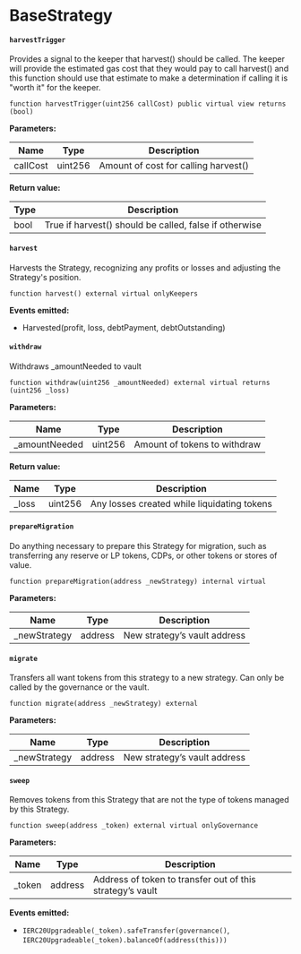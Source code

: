 # BaseStrategy

#### **`harvestTrigger`**	

Provides a signal to the keeper that harvest() should be called. The keeper will provide the estimated gas cost that they would pay to call harvest() and this function should use that estimate to make a determination if calling it is "worth it" for the keeper.

```
function harvestTrigger(uint256 callCost) public virtual view returns (bool)
```

**Parameters:**

| Name     | Type    | Description                          |
|----------|---------|--------------------------------------|
| callCost | uint256 | Amount of cost for calling harvest() |

**Return value:**

| Type | Description                                            |
|------|--------------------------------------------------------|
| bool | True if harvest() should be called, false if otherwise |

#### **`harvest`**	

Harvests the Strategy, recognizing any profits or losses and adjusting the Strategy's position.

```
function harvest() external virtual onlyKeepers
```

**Events emitted:**
- Harvested(profit, loss, debtPayment, debtOutstanding)

#### **`withdraw`**

Withdraws _amountNeeded to vault

```
function withdraw(uint256 _amountNeeded) external virtual returns (uint256 _loss)
```

**Parameters:**

| Name          | Type    | Description                  |
|---------------|---------|------------------------------|
| _amountNeeded | uint256 | Amount of tokens to withdraw |

**Return value:**

| Name  | Type    | Description                                 |
|-------|---------|---------------------------------------------|
| _loss | uint256 | Any losses created while liquidating tokens |

#### **`prepareMigration`**

Do anything necessary to prepare this Strategy for migration, such as transferring any reserve or LP tokens, CDPs, or other tokens or stores of value.

```
function prepareMigration(address _newStrategy) internal virtual
```

**Parameters:**

| Name         | Type    | Description                  |
|--------------|---------|------------------------------|
| _newStrategy | address | New strategy’s vault address |

#### **`migrate`**

Transfers all want tokens from this strategy to a new strategy. Can only be called by the governance or the vault.

```
function migrate(address _newStrategy) external
```

**Parameters:**

| Name         | Type    | Description                  |
|--------------|---------|------------------------------|
| _newStrategy | address | New strategy’s vault address |

#### **`sweep`**	

Removes tokens from this Strategy that are not the type of tokens managed by this Strategy.

```
function sweep(address _token) external virtual onlyGovernance
```

**Parameters:**

| Name   | Type    | Description                                               |
|--------|---------|-----------------------------------------------------------|
| _token | address | Address of token to transfer out of this strategy’s vault |

**Events emitted:**
- `IERC20Upgradeable(_token).safeTransfer(governance()`, `IERC20Upgradeable(_token).balanceOf(address(this)))`
